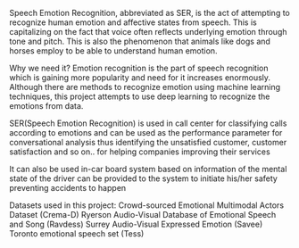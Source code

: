 Speech Emotion Recognition, abbreviated as SER, is the act of attempting to recognize human emotion and affective states from speech. 
This is capitalizing on the fact that voice often reflects underlying emotion through tone and pitch. This is also the phenomenon that animals like dogs and horses employ to be able to understand human emotion.

Why we need it?
Emotion recognition is the part of speech recognition which is gaining more popularity and need for it increases enormously. 
Although there are methods to recognize emotion using machine learning techniques, this project attempts to use deep learning to recognize the emotions from data.

SER(Speech Emotion Recognition) is used in call center for classifying calls according to emotions and can be used as the performance parameter for conversational analysis thus identifying the unsatisfied customer, customer satisfaction and so on.. for helping companies improving their services

It can also be used in-car board system based on information of the mental state of the driver can be provided to the system to initiate his/her safety preventing accidents to happen

Datasets used in this project:
Crowd-sourced Emotional Multimodal Actors Dataset (Crema-D)
Ryerson Audio-Visual Database of Emotional Speech and Song (Ravdess)
Surrey Audio-Visual Expressed Emotion (Savee)
Toronto emotional speech set (Tess)